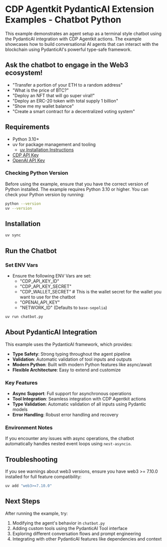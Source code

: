 # CDP Agentkit PydanticAI Extension Examples - Chatbot Python

This example demonstrates an agent setup as a terminal style chatbot using the PydanticAI integration with CDP Agentkit actions. The example showcases how to build conversational AI agents that can interact with the blockchain using PydanticAI's powerful type-safe framework.

## Ask the chatbot to engage in the Web3 ecosystem!

- "Transfer a portion of your ETH to a random address"
- "What is the price of BTC?"
- "Deploy an NFT that will go super viral!"
- "Deploy an ERC-20 token with total supply 1 billion"
- "Show me my wallet balance"
- "Create a smart contract for a decentralized voting system"

## Requirements

- Python 3.10+
- uv for package management and tooling
  - [uv Installation Instructions](https://github.com/astral-sh/uv?tab=readme-ov-file#installation)
- [CDP API Key](https://portal.cdp.coinbase.com/access/api)
- [OpenAI API Key](https://platform.openai.com/docs/quickstart#create-and-export-an-api-key)

### Checking Python Version

Before using the example, ensure that you have the correct version of Python installed. The example requires Python 3.10 or higher. You can check your Python version by running:

```bash
python --version
uv --version
```

## Installation

```bash
uv sync
```

## Run the Chatbot

### Set ENV Vars

- Ensure the following ENV Vars are set:
  - "CDP_API_KEY_ID"
  - "CDP_API_KEY_SECRET"
  - "CDP_WALLET_SECRET" # This is the wallet secret for the wallet you want to use for the chatbot
  - "OPENAI_API_KEY"
  - "NETWORK_ID" (Defaults to `base-sepolia`)

```bash
uv run chatbot.py
```

## About PydanticAI Integration

This example uses the PydanticAI framework, which provides:

- **Type Safety**: Strong typing throughout the agent pipeline
- **Validation**: Automatic validation of tool inputs and outputs
- **Modern Python**: Built with modern Python features like async/await
- **Flexible Architecture**: Easy to extend and customize

### Key Features

- **Async Support**: Full support for asynchronous operations
- **Tool Integration**: Seamless integration with CDP Agentkit actions
- **Type Validation**: Automatic validation of all inputs using Pydantic models
- **Error Handling**: Robust error handling and recovery

### Environment Notes

If you encounter any issues with async operations, the chatbot automatically handles nested event loops using `nest-asyncio`.

## Troubleshooting

If you see warnings about web3 versions, ensure you have web3 >= 7.10.0 installed for full feature compatibility:

```bash
uv add "web3>=7.10.0"
```

## Next Steps

After running the example, try:

1. Modifying the agent's behavior in `chatbot.py`
2. Adding custom tools using the PydanticAI Tool interface
3. Exploring different conversation flows and prompt engineering
4. Integrating with other PydanticAI features like dependencies and context
